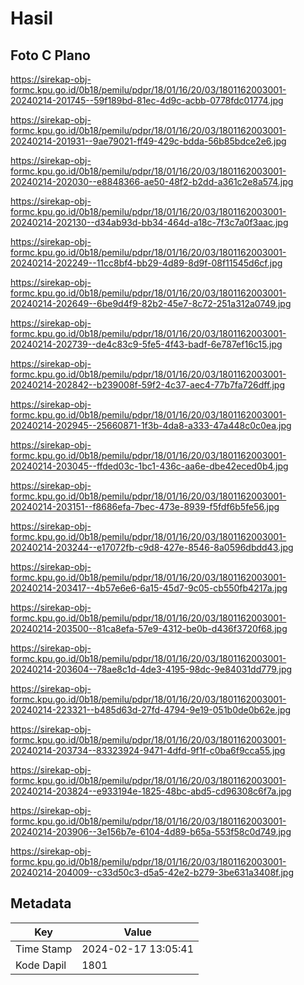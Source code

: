 # Hasil

## Foto C Plano

https://sirekap-obj-formc.kpu.go.id/0b18/pemilu/pdpr/18/01/16/20/03/1801162003001-20240214-201745--59f189bd-81ec-4d9c-acbb-0778fdc01774.jpg

https://sirekap-obj-formc.kpu.go.id/0b18/pemilu/pdpr/18/01/16/20/03/1801162003001-20240214-201931--9ae79021-ff49-429c-bdda-56b85bdce2e6.jpg

https://sirekap-obj-formc.kpu.go.id/0b18/pemilu/pdpr/18/01/16/20/03/1801162003001-20240214-202030--e8848366-ae50-48f2-b2dd-a361c2e8a574.jpg

https://sirekap-obj-formc.kpu.go.id/0b18/pemilu/pdpr/18/01/16/20/03/1801162003001-20240214-202130--d34ab93d-bb34-464d-a18c-7f3c7a0f3aac.jpg

https://sirekap-obj-formc.kpu.go.id/0b18/pemilu/pdpr/18/01/16/20/03/1801162003001-20240214-202249--11cc8bf4-bb29-4d89-8d9f-08f11545d6cf.jpg

https://sirekap-obj-formc.kpu.go.id/0b18/pemilu/pdpr/18/01/16/20/03/1801162003001-20240214-202649--6be9d4f9-82b2-45e7-8c72-251a312a0749.jpg

https://sirekap-obj-formc.kpu.go.id/0b18/pemilu/pdpr/18/01/16/20/03/1801162003001-20240214-202739--de4c83c9-5fe5-4f43-badf-6e787ef16c15.jpg

https://sirekap-obj-formc.kpu.go.id/0b18/pemilu/pdpr/18/01/16/20/03/1801162003001-20240214-202842--b239008f-59f2-4c37-aec4-77b7fa726dff.jpg

https://sirekap-obj-formc.kpu.go.id/0b18/pemilu/pdpr/18/01/16/20/03/1801162003001-20240214-202945--25660871-1f3b-4da8-a333-47a448c0c0ea.jpg

https://sirekap-obj-formc.kpu.go.id/0b18/pemilu/pdpr/18/01/16/20/03/1801162003001-20240214-203045--ffded03c-1bc1-436c-aa6e-dbe42eced0b4.jpg

https://sirekap-obj-formc.kpu.go.id/0b18/pemilu/pdpr/18/01/16/20/03/1801162003001-20240214-203151--f8686efa-7bec-473e-8939-f5fdf6b5fe56.jpg

https://sirekap-obj-formc.kpu.go.id/0b18/pemilu/pdpr/18/01/16/20/03/1801162003001-20240214-203244--e17072fb-c9d8-427e-8546-8a0596dbdd43.jpg

https://sirekap-obj-formc.kpu.go.id/0b18/pemilu/pdpr/18/01/16/20/03/1801162003001-20240214-203417--4b57e6e6-6a15-45d7-9c05-cb550fb4217a.jpg

https://sirekap-obj-formc.kpu.go.id/0b18/pemilu/pdpr/18/01/16/20/03/1801162003001-20240214-203500--81ca8efa-57e9-4312-be0b-d436f3720f68.jpg

https://sirekap-obj-formc.kpu.go.id/0b18/pemilu/pdpr/18/01/16/20/03/1801162003001-20240214-203604--78ae8c1d-4de3-4195-98dc-9e84031dd779.jpg

https://sirekap-obj-formc.kpu.go.id/0b18/pemilu/pdpr/18/01/16/20/03/1801162003001-20240214-223321--b485d63d-27fd-4794-9e19-051b0de0b62e.jpg

https://sirekap-obj-formc.kpu.go.id/0b18/pemilu/pdpr/18/01/16/20/03/1801162003001-20240214-203734--83323924-9471-4dfd-9f1f-c0ba6f9cca55.jpg

https://sirekap-obj-formc.kpu.go.id/0b18/pemilu/pdpr/18/01/16/20/03/1801162003001-20240214-203824--e933194e-1825-48bc-abd5-cd96308c6f7a.jpg

https://sirekap-obj-formc.kpu.go.id/0b18/pemilu/pdpr/18/01/16/20/03/1801162003001-20240214-203906--3e156b7e-6104-4d89-b65a-553f58c0d749.jpg

https://sirekap-obj-formc.kpu.go.id/0b18/pemilu/pdpr/18/01/16/20/03/1801162003001-20240214-204009--c33d50c3-d5a5-42e2-b279-3be631a3408f.jpg


## Metadata

| Key        | Value               |
| ---------- | ------------------- |
| Time Stamp | 2024-02-17 13:05:41 |
| Kode Dapil | 1801                |



